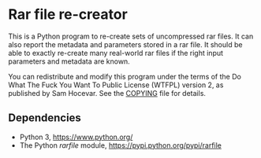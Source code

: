 # Rar file re-creator #

This is a Python program to re-create sets of uncompressed rar files. It can
also report the metadata and parameters stored in a rar file. It should be
able to exactly re-create many real-world rar files if the right input
parameters and metadata are known.

You can redistribute and modify this program under the terms of the Do
What The Fuck You Want To Public License (WTFPL) version 2, as published by
Sam Hocevar. See the [COPYING](COPYING) file for details.

## Dependencies ##

* Python 3, <https://www.python.org/>
* The Python _rarfile_ module, <https://pypi.python.org/pypi/rarfile>
